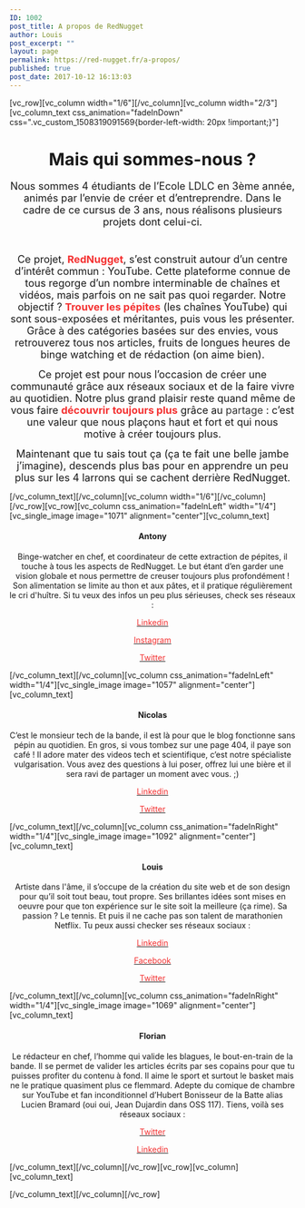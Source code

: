 ```yaml
---
ID: 1002
post_title: A propos de RedNugget
author: Louis
post_excerpt: ""
layout: page
permalink: https://red-nugget.fr/a-propos/
published: true
post_date: 2017-10-12 16:13:03
---
```

[vc_row][vc_column width="1/6"][/vc_column][vc_column width="2/3"][vc_column_text css_animation="fadeInDown" css=".vc_custom_1508319091569{border-left-width: 20px !important;}"]
<h1 style="text-align: center;"><span style="font-size: 30px;"><strong>Mais qui sommes-nous ?</strong></span></h1>
<p style="text-align: center;"><span style="font-weight: 400; font-size: 18px;">Nous sommes 4 étudiants de l’Ecole LDLC en 3ème année, animés par l’envie de créer et d’entreprendre. Dans le cadre de ce cursus de 3 ans, nous réalisons plusieurs projets dont celui-ci.</span></p>
&nbsp;
<p style="text-align: center;"><span style="font-weight: 400; font-size: 18px;">Ce projet, <strong><span style="color: #f43131;">RedNugget</span></strong>, s’est construit autour d’un centre d’intérêt commun : YouTube. Cette plateforme connue de tous regorge d’un nombre interminable de chaînes et vidéos, mais parfois on ne sait pas quoi regarder. Notre objectif ? <strong><span style="color: #f43131;">Trouver les pépites</span></strong> (les chaînes YouTube) qui sont sous-exposées et méritantes, puis vous les présenter. Grâce à des catégories basées sur des envies, vous retrouverez tous nos articles, fruits de longues heures de binge watching et de rédaction (on aime bien).</span></p>
<p style="text-align: center;"><span style="font-weight: 400; font-size: 18px;"><span style="font-weight: 400;">Ce projet est pour nous l’occasion de créer une communauté grâce aux réseaux sociaux et de la faire vivre au quotidien</span>. Notre plus grand plaisir reste quand même de vous faire <span style="color: #f43131;"><strong>découvrir</strong> <strong>toujours plus</strong></span> grâce au <span style="color: #333333;">partage</span> : c’est une valeur que nous plaçons haut et fort et qui nous motive à créer toujours plus.</span></p>
<p style="text-align: center;"><span style="font-weight: 400; font-size: 18px;">Maintenant que tu sais tout ça (ça te fait une belle jambe j’imagine), descends plus bas pour en apprendre un peu plus sur les 4 larrons qui se cachent derrière RedNugget.</span></p>
[/vc_column_text][/vc_column][vc_column width="1/6"][/vc_column][/vc_row][vc_row][vc_column css_animation="fadeInLeft" width="1/4"][vc_single_image image="1071" alignment="center"][vc_column_text]
<h4 style="text-align: center;"><strong>Antony</strong></h4>
<p style="text-align: center;"><span style="font-weight: 400;">Binge-watcher en chef, et coordinateur de cette extraction de pépites, il touche à tous les aspects de RedNugget. Le but étant d’en garder une vision globale et nous permettre de creuser toujours plus profondément ! Son alimentation se limite au thon et aux pâtes, et il pratique régulièrement le cri d'huître. Si tu veux des infos un peu plus sérieuses, check ses réseaux : </span></p>
<p style="text-align: center;"><a href="https://www.linkedin.com/in/antonymota/" target="_blank" rel="noopener"><span style="color: #f43131;">Linkedin</span></a></p>
<p style="text-align: center;"><span style="color: #f43131;"><a href="https://www.instagram.com/antonymtds" target="_blank" rel="noopener"><span style="color: #f43131;">Instagram</span></a></span></p>
<p style="text-align: center;"><a href="https://twitter.com/antonymtd" target="_blank" rel="noopener"><span style="color: #f43131;">Twitter</span></a></p>
[/vc_column_text][/vc_column][vc_column css_animation="fadeInLeft" width="1/4"][vc_single_image image="1057" alignment="center"][vc_column_text]
<h4 style="text-align: center;"><strong>Nicolas</strong></h4>
<p style="text-align: center;"><span style="font-weight: 400;">C’est le monsieur tech de la bande, il est là pour que le blog fonctionne sans pépin au quotidien. En gros, si vous tombez sur une page 404, il paye son café ! Il adore mater des videos tech et scientifique, c’est notre spécialiste vulgarisation. Vous avez des questions à lui poser, offrez lui une bière et il sera ravi de partager un moment avec vous. ;)</span></p>
<p style="text-align: center;"><a href="https://www.linkedin.com/in/nicolasdeseyssel/" target="_blank" rel="noopener"><span style="color: #f43131;">Linkedin</span></a></p>
<p style="text-align: center;"><a href="https://twitter.com/ndeseyssel" target="_blank" rel="noopener"><span style="color: #f43131;">Twitter</span></a></p>
[/vc_column_text][/vc_column][vc_column css_animation="fadeInRight" width="1/4"][vc_single_image image="1092" alignment="center"][vc_column_text]
<h4 style="text-align: center;"><strong>Louis</strong></h4>
<p style="text-align: center;"><span style="font-weight: 400;">Artiste dans l'âme, il s’occupe de la création du site web et de son design pour qu’il soit tout beau, tout propre. Ses brillantes idées sont mises en oeuvre pour que ton expérience sur le site soit la meilleure (ça rime). Sa passion ? Le tennis. Et puis il ne cache pas son talent de marathonien Netflix. Tu peux aussi checker ses réseaux sociaux :</span></p>
<p style="text-align: center;"><a href="https://www.linkedin.com/in/louismior/" target="_blank" rel="noopener"><span style="color: #f43131;">Linkedin</span></a></p>
<p style="text-align: center;"><a href="https://www.facebook.com/louis.mior" target="_blank" rel="noopener"><span style="color: #f43131;">Facebook</span></a></p>
<p style="text-align: center;"><a href="https://twitter.com/LouisMior" target="_blank" rel="noopener"><span style="color: #f43131;">Twitter</span></a></p>
[/vc_column_text][/vc_column][vc_column css_animation="fadeInRight" width="1/4"][vc_single_image image="1069" alignment="center"][vc_column_text]
<h4 style="text-align: center;"><strong>Florian</strong></h4>
<p style="text-align: center;"><span style="font-weight: 400;">Le rédacteur en chef, l’homme qui valide les blagues, le bout-en-train de la bande. Il se permet de valider les articles écrits par ses copains pour que tu puisses profiter du contenu à fond. Il aime le sport et surtout le basket mais ne le pratique quasiment plus ce flemmard. Adepte du comique de chambre sur YouTube et fan inconditionnel d’Hubert Bonisseur de la Batte alias Lucien Bramard (oui oui, Jean Dujardin dans OSS 117). Tiens, voilà ses réseaux sociaux :</span></p>
<p style="text-align: center;"><a href="https://twitter.com/Florian_Edn" target="_blank" rel="noopener"><span style="color: #f43131;">Twitter</span></a></p>
<p style="text-align: center;"><a href="https://www.linkedin.com/in/florian-edian/" target="_blank" rel="noopener"><span style="color: #f43131;">Linkedin</span></a></p>
[/vc_column_text][/vc_column][/vc_row][vc_row][vc_column][vc_column_text]

[/vc_column_text][/vc_column][/vc_row]